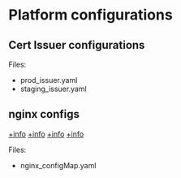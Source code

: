 # Platform configurations

## Cert Issuer configurations

Files:

* prod_issuer.yaml
* staging_issuer.yaml

## nginx configs

[+info](https://kubernetes.github.io/ingress-nginx/user-guide/nginx-configuration/configmap/)
[+info](https://kubernetes.github.io/ingress-nginx/examples/customization/custom-configuration/)
[+info](https://docs.nginx.com/nginx-ingress-controller/configuration/global-configuration/configmap-resource/)
[+info](https://kubernetes.github.io/ingress-nginx/user-guide/nginx-configuration/annotations/#x-forwarded-prefix-header)

Files:

* nginx_configMap.yaml
